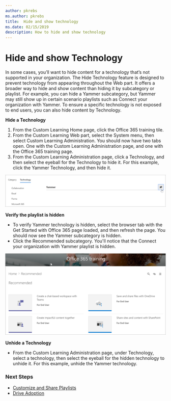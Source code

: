 ```yaml
---
author: pkrebs
ms.author: pkrebs
title:  Hide and show technology
ms.date: 02/15/2019
description: How to hide and show technology
---
```


# Hide and show Technology

In some cases, you’ll want to hide content for a technology that’s not supported in your organization. The Hide Technology feature is designed to prevent technology from appearing throughout the Web part. It offers a broader way to hide and show content than hiding it by subcategory or playlist. For example, you can hide a Yammer subcategory, but Yammer may still show up in certain scenario playlists such as Connect your organization with Yammer. To ensure a specific technology is not exposed to end users, you can also hide content by Technology. 

**Hide a Technology** 

1. From the Custom Learning Home page, click the Office 365 training tile.
2. From the Custom Learning Web part, select the System menu, then select Custom Learning Administration. You should now have two tabs open. One with the Custom Learning Administration page, and one with the Office 365 training page. 
3. From the Custom Learning Administration page, click a Technology, and then select the eyeball for the Technology to hide it. For this example, click the Yammer Technology, and then hide it.  

![cg_hidetech.png](media/cg_hidetech.png)

**Verify the playlist is hidden**
- To verify Yammer technology is hidden, select the browser tab with the Get Started with Office 365 page loaded, and then refresh the page. You should now see the Yammer subcategory is hidden. 
- Click the Recommended subcategory. You'll notice that the Connect your organization with Yammer playlist is hidden. 

![cg_hidetechrefresh.png](media/cg_hidetechrefresh.png)

**Unhide a Technology** 

- From the Custom Learning Administration page, under Technology, select a technology, then select the eyeball for the hidden technology to unhide it. For this example, unhide the Yammer technology. 

### Next Steps

- [Customize and Share Playlists](customplaylist.md)
- [Drive Adoption](driveadoption.md) 